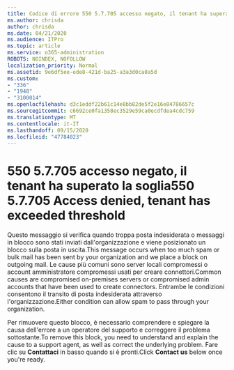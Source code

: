 ```yaml
---
title: Codice di errore 550 5.7.705 accesso negato, il tenant ha superato la soglia
ms.author: chrisda
author: chrisda
ms.date: 04/21/2020
ms.audience: ITPro
ms.topic: article
ms.service: o365-administration
ROBOTS: NOINDEX, NOFOLLOW
localization_priority: Normal
ms.assetid: 9e6df5ee-ede8-421d-ba25-a3a3d0ca0a5d
ms.custom:
- "336"
- "1948"
- "3100014"
ms.openlocfilehash: d3c1eddf22b61c14e8bb82de5f2e16e84786657c
ms.sourcegitcommit: c6692ce0fa1358ec3529e59ca0ecdfdea4cdc759
ms.translationtype: MT
ms.contentlocale: it-IT
ms.lasthandoff: 09/15/2020
ms.locfileid: "47784023"
---
```

# <a name="550-57705-access-denied-tenant-has-exceeded-threshold"></a><span data-ttu-id="7b695-102">550 5.7.705 accesso negato, il tenant ha superato la soglia</span><span class="sxs-lookup"><span data-stu-id="7b695-102">550 5.7.705 Access denied, tenant has exceeded threshold</span></span>

<span data-ttu-id="7b695-103">Questo messaggio si verifica quando troppa posta indesiderata o messaggi in blocco sono stati inviati dall'organizzazione e viene posizionato un blocco sulla posta in uscita.</span><span class="sxs-lookup"><span data-stu-id="7b695-103">This message occurs when too much spam or bulk mail has been sent by your organization and we place a block on outgoing mail.</span></span>
<span data-ttu-id="7b695-104">Le cause più comuni sono server locali compromessi o account amministratore compromessi usati per creare connettori.</span><span class="sxs-lookup"><span data-stu-id="7b695-104">Common causes are compromised on-premises servers or compromised admin accounts that have been used to create connectors.</span></span> <span data-ttu-id="7b695-105">Entrambe le condizioni consentono il transito di posta indesiderata attraverso l'organizzazione.</span><span class="sxs-lookup"><span data-stu-id="7b695-105">Either condition can allow spam to pass through your organization.</span></span>

<span data-ttu-id="7b695-106">Per rimuovere questo blocco, è necessario comprendere e spiegare la causa dell'errore a un operatore del supporto e correggere il problema sottostante.</span><span class="sxs-lookup"><span data-stu-id="7b695-106">To remove this block, you need to understand and explain the cause to a support agent, as well as correct the underlying problem.</span></span>
<span data-ttu-id="7b695-107">Fare clic su **Contattaci** in basso quando si è pronti.</span><span class="sxs-lookup"><span data-stu-id="7b695-107">Click **Contact us** below once you're ready.</span></span>
